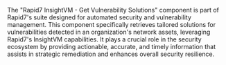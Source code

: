 The "Rapid7 InsightVM - Get Vulnerability Solutions" component is part of Rapid7's suite designed for automated security and vulnerability management. This component specifically retrieves tailored solutions for vulnerabilities detected in an organization's network assets, leveraging Rapid7's InsightVM capabilities. It plays a crucial role in the security ecosystem by providing actionable, accurate, and timely information that assists in strategic remediation and enhances overall security resilience.
